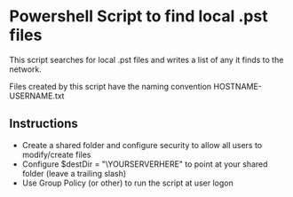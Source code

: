 # Powershell Script to find local .pst files

This script searches for local .pst files and writes a list of any it finds to the network. 

Files created by this script have the naming convention HOSTNAME-USERNAME.txt

## Instructions 

* Create a shared folder and configure security to allow all users to modify/create files
* Configure $destDir = "\\YOURSERVERHERE" to point at your shared folder (leave a trailing slash)
* Use Group Policy (or other) to run the script at user logon
